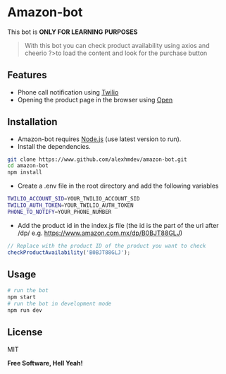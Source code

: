 # Amazon-bot

This bot is **ONLY FOR LEARNING PURPOSES**

> With this bot you can check product availability using axios and cheerio ?>to load the content and look for the purchase button

## Features

- Phone call notification using [Twilio](https://www.twilio.com/)
- Opening the product page in the browser using [Open](https://www.npmjs.com/package/open)

## Installation

- Amazon-bot requires [Node.js](https://nodejs.org/) (use latest version to run).
- Install the dependencies.

```sh
git clone https://www.github.com/alexhmdev/amazon-bot.git
cd amazon-bot
npm install
```

- Create a .env file in the root directory and add the following variables

```sh
TWILIO_ACCOUNT_SID=YOUR_TWILIO_ACCOUNT_SID
TWILIO_AUTH_TOKEN=YOUR_TWILIO_AUTH_TOKEN
PHONE_TO_NOTIFY=YOUR_PHONE_NUMBER
```

- Add the product id in the index.js file (the id is the part of the url after /dp/ e.g. https://www.amazon.com.mx/dp/B0BJT88GLJ)

```javascript
// Replace with the product ID of the product you want to check
checkProductAvailability('B0BJT88GLJ');
```

## Usage

```sh
# run the bot
npm start
# run the bot in development mode
npm run dev
```

## License

MIT

**Free Software, Hell Yeah!**
